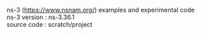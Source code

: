 
ns-3 (https://www.nsnam.org/) examples and experimental code  
ns-3 version : ns-3.36.1  
source code : scratch/project  
